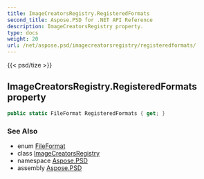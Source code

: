 ```yaml
---
title: ImageCreatorsRegistry.RegisteredFormats
second_title: Aspose.PSD for .NET API Reference
description: ImageCreatorsRegistry property. 
type: docs
weight: 20
url: /net/aspose.psd/imagecreatorsregistry/registeredformats/
---
```

{{< psd/tize >}}
## ImageCreatorsRegistry.RegisteredFormats property

```csharp
public static FileFormat RegisteredFormats { get; }
```

### See Also

* enum [FileFormat](../../fileformat/)
* class [ImageCreatorsRegistry](../)
* namespace [Aspose.PSD](../../imagecreatorsregistry/)
* assembly [Aspose.PSD](../../../)


